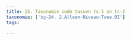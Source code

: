 ```yaml
---
title: 15. Taxonomie code tussen tc-1 en tc-2
taxonomie: ['bg-24. 2.Alleen-Niveau-Twee.OI']
tags:

---
```

